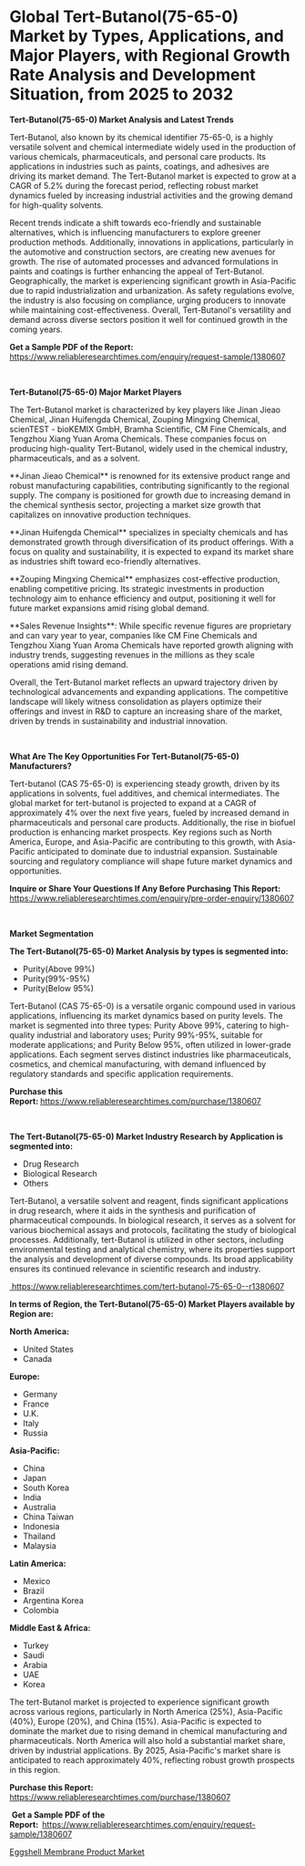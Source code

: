 <p><h1>Global Tert-Butanol(75-65-0) Market by Types, Applications, and Major Players, with Regional Growth Rate Analysis and Development Situation, from 2025 to 2032</h1></p><p><strong>Tert-Butanol(75-65-0) Market Analysis and Latest Trends</strong></p>
<p><p>Tert-Butanol, also known by its chemical identifier 75-65-0, is a highly versatile solvent and chemical intermediate widely used in the production of various chemicals, pharmaceuticals, and personal care products. Its applications in industries such as paints, coatings, and adhesives are driving its market demand. The Tert-Butanol market is expected to grow at a CAGR of 5.2% during the forecast period, reflecting robust market dynamics fueled by increasing industrial activities and the growing demand for high-quality solvents.</p><p>Recent trends indicate a shift towards eco-friendly and sustainable alternatives, which is influencing manufacturers to explore greener production methods. Additionally, innovations in applications, particularly in the automotive and construction sectors, are creating new avenues for growth. The rise of automated processes and advanced formulations in paints and coatings is further enhancing the appeal of Tert-Butanol. Geographically, the market is experiencing significant growth in Asia-Pacific due to rapid industrialization and urbanization. As safety regulations evolve, the industry is also focusing on compliance, urging producers to innovate while maintaining cost-effectiveness. Overall, Tert-Butanol's versatility and demand across diverse sectors position it well for continued growth in the coming years.</p></p>
<p><strong>Get a Sample PDF of the Report:&nbsp;</strong> <a href="https://www.reliableresearchtimes.com/enquiry/request-sample/1380607?utm_campaign=2006&utm_medium=2&utm_source=Github&utm_content=ia&utm_term=01022025&utm_id=tert-butanol75-65-0">https://www.reliableresearchtimes.com/enquiry/request-sample/1380607</a></p>
<p>&nbsp;</p>
<p><strong>Tert-Butanol(75-65-0) Major Market Players</strong></p>
<p><p>The Tert-Butanol market is characterized by key players like Jinan Jieao Chemical, Jinan Huifengda Chemical, Zouping Mingxing Chemical, scienTEST - bioKEMIX GmbH, Bramha Scientific, CM Fine Chemicals, and Tengzhou Xiang Yuan Aroma Chemicals. These companies focus on producing high-quality Tert-Butanol, widely used in the chemical industry, pharmaceuticals, and as a solvent.</p><p>**Jinan Jieao Chemical** is renowned for its extensive product range and robust manufacturing capabilities, contributing significantly to the regional supply. The company is positioned for growth due to increasing demand in the chemical synthesis sector, projecting a market size growth that capitalizes on innovative production techniques.</p><p>**Jinan Huifengda Chemical** specializes in specialty chemicals and has demonstrated growth through diversification of its product offerings. With a focus on quality and sustainability, it is expected to expand its market share as industries shift toward eco-friendly alternatives. </p><p>**Zouping Mingxing Chemical** emphasizes cost-effective production, enabling competitive pricing. Its strategic investments in production technology aim to enhance efficiency and output, positioning it well for future market expansions amid rising global demand.</p><p>**Sales Revenue Insights**: While specific revenue figures are proprietary and can vary year to year, companies like CM Fine Chemicals and Tengzhou Xiang Yuan Aroma Chemicals have reported growth aligning with industry trends, suggesting revenues in the millions as they scale operations amid rising demand.</p><p>Overall, the Tert-Butanol market reflects an upward trajectory driven by technological advancements and expanding applications. The competitive landscape will likely witness consolidation as players optimize their offerings and invest in R&D to capture an increasing share of the market, driven by trends in sustainability and industrial innovation.</p></p>
<p>&nbsp;</p>
<p><strong>What Are The Key Opportunities For Tert-Butanol(75-65-0) Manufacturers?</strong></p>
<p><p>Tert-butanol (CAS 75-65-0) is experiencing steady growth, driven by its applications in solvents, fuel additives, and chemical intermediates. The global market for tert-butanol is projected to expand at a CAGR of approximately 4% over the next five years, fueled by increased demand in pharmaceuticals and personal care products. Additionally, the rise in biofuel production is enhancing market prospects. Key regions such as North America, Europe, and Asia-Pacific are contributing to this growth, with Asia-Pacific anticipated to dominate due to industrial expansion. Sustainable sourcing and regulatory compliance will shape future market dynamics and opportunities.</p></p>
<p><strong>Inquire or Share Your Questions If Any Before Purchasing This Report:</strong> <a href="https://www.reliableresearchtimes.com/enquiry/pre-order-enquiry/1380607?utm_campaign=2006&utm_medium=2&utm_source=Github&utm_content=ia&utm_term=01022025&utm_id=tert-butanol75-65-0">https://www.reliableresearchtimes.com/enquiry/pre-order-enquiry/1380607</a></p>
<p>&nbsp;</p>
<p><strong>Market Segmentation</strong></p>
<p><strong>The Tert-Butanol(75-65-0) Market Analysis by types is segmented into:</strong></p>
<p><ul><li>Purity(Above 99%)</li><li>Purity(99%-95%)</li><li>Purity(Below 95%)</li></ul></p>
<p><p>Tert-Butanol (CAS 75-65-0) is a versatile organic compound used in various applications, influencing its market dynamics based on purity levels. The market is segmented into three types: Purity Above 99%, catering to high-quality industrial and laboratory uses; Purity 99%-95%, suitable for moderate applications; and Purity Below 95%, often utilized in lower-grade applications. Each segment serves distinct industries like pharmaceuticals, cosmetics, and chemical manufacturing, with demand influenced by regulatory standards and specific application requirements.</p></p>
<p><strong>Purchase this Report:&nbsp;</strong><a href="https://www.reliableresearchtimes.com/purchase/1380607?utm_campaign=2006&utm_medium=2&utm_source=Github&utm_content=ia&utm_term=01022025&utm_id=tert-butanol75-65-0">https://www.reliableresearchtimes.com/purchase/1380607</a></p>
<p>&nbsp;</p>
<p><strong>The Tert-Butanol(75-65-0) Market Industry Research by Application is segmented into:</strong></p>
<p><ul><li>Drug Research</li><li>Biological Research</li><li>Others</li></ul></p>
<p><p>Tert-Butanol, a versatile solvent and reagent, finds significant applications in drug research, where it aids in the synthesis and purification of pharmaceutical compounds. In biological research, it serves as a solvent for various biochemical assays and protocols, facilitating the study of biological processes. Additionally, tert-Butanol is utilized in other sectors, including environmental testing and analytical chemistry, where its properties support the analysis and development of diverse compounds. Its broad applicability ensures its continued relevance in scientific research and industry.</p></p>
<p><a href="https://www.reliableresearchtimes.com/tert-butanol-75-65-0--r1380607?utm_campaign=2006&utm_medium=2&utm_source=Github&utm_content=ia&utm_term=01022025&utm_id=tert-butanol75-65-0">&nbsp;https://www.reliableresearchtimes.com/tert-butanol-75-65-0--r1380607</a></p>
<p><strong>In terms of Region, the Tert-Butanol(75-65-0) Market Players available by Region are:</strong></p>
<p>
    <p> <strong> North America: </strong>
        <ul>
            <li>United States</li>
            <li>Canada</li>
        </ul>
        </p> 
    <p> <strong> Europe: </strong>
        <ul>
            <li>Germany</li>
            <li>France</li>
            <li>U.K.</li>
            <li>Italy</li>
            <li>Russia</li>
        </ul>
        </p> 
    <p> <strong> Asia-Pacific: </strong>
        <ul>
            <li>China</li>
            <li>Japan</li>
            <li>South Korea</li>
            <li>India</li>
            <li>Australia</li>
            <li>China Taiwan</li>
            <li>Indonesia</li>
            <li>Thailand</li>
            <li>Malaysia</li>
        </ul>
        </p> 
    <p> <strong> Latin America: </strong>
        <ul>
            <li>Mexico</li>
            <li>Brazil</li>
            <li>Argentina Korea</li>
            <li>Colombia</li>
        </ul>
        </p> 
    <p> <strong> Middle East & Africa: </strong>
        <ul>
            <li>Turkey</li>
            <li>Saudi</li>
            <li>Arabia</li>
            <li>UAE</li>
            <li>Korea</li>
        </ul>
    </p>
    </p>
<p><p>The tert-Butanol market is projected to experience significant growth across various regions, particularly in North America (25%), Asia-Pacific (40%), Europe (20%), and China (15%). Asia-Pacific is expected to dominate the market due to rising demand in chemical manufacturing and pharmaceuticals. North America will also hold a substantial market share, driven by industrial applications. By 2025, Asia-Pacific's market share is anticipated to reach approximately 40%, reflecting robust growth prospects in this region.</p></p>
<p><strong>Purchase this Report: </strong><a href="https://www.reliableresearchtimes.com/purchase/1380607?utm_campaign=2006&utm_medium=2&utm_source=Github&utm_content=ia&utm_term=01022025&utm_id=tert-butanol75-65-0">https://www.reliableresearchtimes.com/purchase/1380607</a></p>
<p>&nbsp;<strong>Get a Sample PDF of the Report:&nbsp;&nbsp;</strong><a href="https://www.reliableresearchtimes.com/enquiry/request-sample/1380607?utm_campaign=2006&utm_medium=2&utm_source=Github&utm_content=ia&utm_term=01022025&utm_id=tert-butanol75-65-0">https://www.reliableresearchtimes.com/enquiry/request-sample/1380607</a></p>
<p><strong></strong></p>
<p><p><a href="https://github.com/bmorecock/Market-Research-Report-List-5/blob/main/eggshell-membrane-product-market.md?utm_campaign=2006&utm_medium=2&utm_source=Github&utm_content=ia&utm_term=01022025&utm_id=tert-butanol75-65-0">Eggshell Membrane Product Market</a></p></p>